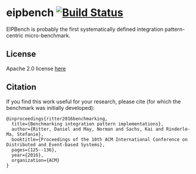 # eipbench [![Build Status](https://travis-ci.org/dritter-hd/eip-bench.svg?branch=master)](https://travis-ci.org/dritter-hd/eip-bench)

EIPBench is probably the first systematically defined integration pattern-centric micro-benchmark.

## License

Apache 2.0 license [here](https://github.com/dritter-hd/dlog/blob/master/LICENSE)

## Citation

If you find this work useful for your research, please cite (for which the benchmark was initially developed):
```
@inproceedings{ritter2016benchmarking,
  title={Benchmarking integration pattern implementations},
  author={Ritter, Daniel and May, Norman and Sachs, Kai and Rinderle-Ma, Stefanie},
  booktitle={Proceedings of the 10th ACM International Conference on Distributed and Event-based Systems},
  pages={125--136},
  year={2016},
  organization={ACM}
}
```


